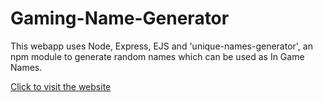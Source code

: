 # Gaming-Name-Generator
This webapp uses Node, Express, EJS and 'unique-names-generator', an npm module to generate random names which can be used as In Game Names.

[Click to visit the website](https://gaming-name-generator.onrender.com)
